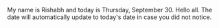 My name is Rishabh and today is Thursday, September 30. Hello all. The date will automatically update to today's date in case you did not notice.
